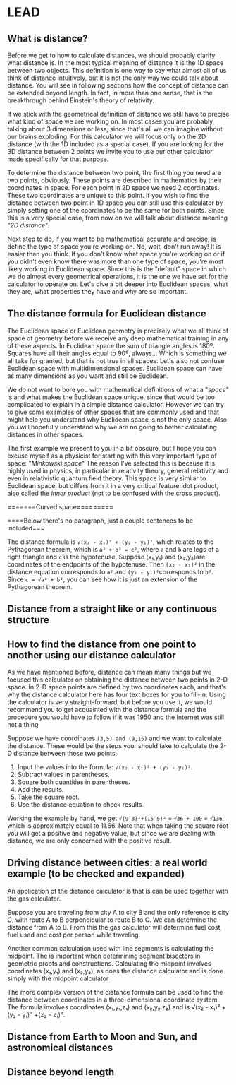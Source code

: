 # LEAD


## What is distance?

Before we get to how to calculate distances, we should probably clarify what distance is. In the most typical meaning of distance it is the 1D space between two objects. This definition is one way to say what almost all of us think of distance intuitively, but it is not the only way we could talk about distance. You will see in following sections how the concept of distance can be extended beyond <portal cid=208>length</portal>. In fact, in more than one sense, that is the breakthrough behind Einstein's theory of <portal cid=751>relativity</portal>.

If we stick with the geometrical definition of distance we still have to precise what kind of space we are working on. In most cases you are probably talking about 3 dimensions or less, since that's all we can imagine without our brains exploding. For this calculator we will focus only on the 2D distance (with the 1D included as a special case). If you are looking for the 3D distance between 2 points we invite you to use our other calculator made specifically for that purpose. 

To determine the distance between two point, the first thing you need are two points, obviously. These points are described in mathematics by their coordinates in space. For each point in 2D space we need 2 coordinates. These two coordinates are unique to this point. If you wish to find the distance between two point in 1D space you can still use this calculator by simply setting one of the coordinates to be the same for both points. Since this is a very special case, from now on we will talk about distance meaning "_2D distance_".

Next step to do, if you want to be mathematical accurate and precise, is define the type of space you're working on. No, wait, don't run away! It is easier than you think. If you don't know what space you're working on or if you didn't even know there was more than one type of space, you're most likely working in Euclidean space. Since this is the "default" space in which we do almost every geometrical operations, it is the one we have set for the calculator to operate on. Let's dive a bit deeper into Euclidean spaces, what they are, what properties they have and why are so important.


## The distance formula for Euclidean distance

The Euclidean space or Euclidean geometry is precisely what we all think of space of geometry before we receive any deep mathematical training in any of these aspects. In Euclidean space the sum of <portal cid=1111>triangle angles</portal> is 180º. <portal cid=1085>Squares</portal> have all their angles equal to 90º, always... Which is something we all take for granted, but that is not true in all spaces.  Let's also not confuse Euclidean space with multidimensional spaces. Euclidean space can have as many dimensions as you want and still be Euclidean. 

We do not want to bore you with mathematical definitions of what a "_space_" is and what makes the Euclidean space unique, since that would be too complicated to explain in a simple distance calculator. However we can try to give some examples of other spaces that are commonly used and that might help you understand why Euclidean space is not the only space. Also you will hopefully understand why we are no going to bother calculating distances in other spaces.

The first example we present to you in a bit obscure, but I hope you can excuse myself as a physicist for starting with this very important type of space: "_Minkowski space_" The reason I've selected this is because it is highly used in physics, in particular in relativity theory, general relativity and even in relativistic quantum field theory. This space is very similar to Euclidean space, but differs from it in a very critical feature: <portal cid=560>dot product</portal>, also called the _inner product_ (not to be confused with the <portal cid=561>cross product</portal>). 

=======Curved space=========

====Below there's no paragraph, just a couple sentences to be included===

The distance formula is `√(x₂ - x₁)² + (y₂ - y₁)²`, which relates to the <portal cid=53>Pythagorean theorem</portal>, which is `a² + b² = c²`, where `a` and `b` are legs of a right triangle and `c` is the hypotenuse. Suppose (x₁,y₁) and (x₂,y₂)are coordinates of the endpoints of the hypotenuse. Then `(x₂ - x₁)²` in the distance equation corresponds to `a²` and `(y₂ - y₁)²`corresponds to `b²`. Since `c = √a² + b²`, you can see how it is just an extension of the Pythagorean theorem.

## Distance from a straight like or any continuous structure



## How to find the distance from one point to another using our distance calculator

As we have mentioned before, distance can mean many things but we focused this calculator on obtaining the distance between two points in 2-D space.  In 2-D space points are defined by two coordinates each, and that's why the distance calculator here has four text boxes for you to fill-in. Using the calculator is very straight-forward, but before you use it, we would recommend you to get acquainted with the distance formula and the procedure you would have to follow if it was 1950 and the Internet was still not a thing.

Suppose we have coordinates `(3,5) and (9,15)` and we want to calculate the distance. These would be the steps your should take to calculate the 2-D distance between these two points:

1. Input the values into the formula: `√(x₂ - x₁)² + (y₂ - y₁)²`.
1. Subtract values in parentheses.
1. Square both quantities in parentheses.
1. Add the results.
1. Take the <portal cid="151">square root</portal>.
1. Use the distance equation to check results.

Working the example by hand, we get `√(9-3)²+(15-5)²` = `√36 + 100` = `√136`, which is approximately equal to 11.66.  Note that when taking the square root you will get a positive and negative value, but since we are dealing with distance, we are only concerned with the positive result. 

## Driving distance between cities: a real world example (to be checked and expanded)

An application of the distance calculator is that is can be used together with the <portal cid="30">gas calculator</portal>. 

Suppose you are traveling from city A to city B and the only reference is city C, with route A to B perpendicular to route B to C. We can determine the distance from A to B. From this the gas calculator will determine fuel cost, fuel used and cost per person while traveling. 

Another common calculation used with line segments is calculating the midpoint. The is important when determining segment bisectors in geometric proofs and constructions. Calculating the midpoint involves coordinates (x₁,y₁) and (x₂,y₂), as does the distance calculator and is done simply with the <portal cid="239">midpoint calculator</portal>

The more complex version of the distance formula can be used to find <portal cid="291">the distance between coordinates in a three-dimensional coordinate system</portal>. The formula involves coordinates (x₁,y₁,z₁) and (x₂,y₂.z₂) and is √(x₂ - x₁)² + (y₂ - y₁)² +(z₂ - z₁)².

## Distance from Earth to Moon and Sun, and astronomical distances



## Distance beyond length

